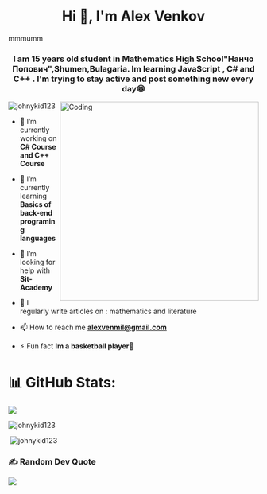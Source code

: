 <h1 align="center">Hi 👋, I'm Alex Venkov</h1>mmmumm
<h3 align="center">I am 15 years old student in Mathematics High School"Нанчо Попович",Shumen,Bulagaria. Im learning JavaScript , C# and C++ . I'm trying to stay active and post something new every day😁</h3>

<img align="right" alt="Coding" width="400" src="https://i.pinimg.com/originals/f1/e7/34/f1e734f9cade86fe737a9aa404ad5677.gif">
<p align="left"> <img src="https://komarev.com/ghpvc/?username=johnykid123&label=Profile%20views&color=2acadf&style=plastic" alt="johnykid123" /> </p>

- 🔭 I’m currently working on **C# Course and C++ Course**

- 🌱 I’m currently learning **Basics of back-end programing languages**

- 🤝 I’m looking for help with **Sit-Academy**

- 📝 I regularly write articles on : mathematics and literature

- 📫 How to reach me **alexvenmil@gmail.com**

- ⚡ Fun fact **Im a basketball player🏀**


# 📊 GitHub Stats:
![](https://github-readme-streak-stats.herokuapp.com/?user=JohnyKid123&theme=radical&hide_border=false)<br/>

<p><img align="centre" src="https://github-readme-stats.vercel.app/api/top-langs?username=johnykid123&show_icons=true&title_color=fd428d&text_color=f7d747&bg_color=141321&locale=en&layout=compact" alt="johnykid123" /></p>

<p>&nbsp;<img align="centre" src="https://github-readme-stats.vercel.app/api?username=johnykid123&show_icons=true&title_color=fd428d&text_color=f7d747&bg_color=141321&locale=en" alt="johnykid123" /></p>

### ✍️ Random Dev Quote
![](https://quotes-github-readme.vercel.app/api?type=horizontal&theme=radical)
